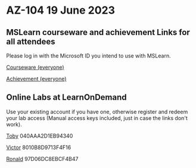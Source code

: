 
# AZ-104 19 June 2023

## MSLearn courseware and achievement Links for all attendees

Please log in with the Microsoft ID you intend to use with MSLearn.

[Courseware (everyone)](https://learn.microsoft.com/training/courses/az-104t00?WT.mc_id=ilt_partner_webpage_wwl&ocid=4232190)

[Achievement (everyone)](https://learn.microsoft.com/en-us/users/me/achievements?WT.mc_id=ilt_partner_webpage_wwl&ocid=4232190&redeem=RX7MK4)

## Online Labs at LearnOnDemand

Use your existing account if you have one, otherwise register and redeem your lab access (Manual access keys included, just in case the links don't work).

[Toby](https://auldhouse.learnondemand.net/ClassEnrollmentTrainingKey/470733) 040AAA2D1EB94340

[Victor](https://auldhouse.learnondemand.net/ClassEnrollmentTrainingKey/470731) 8010B8D9713F4F16

[Ronald](https://auldhouse.learnondemand.net/ClassEnrollmentTrainingKey/470732) 97D06DC8EBCF4B47

